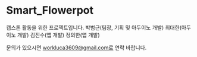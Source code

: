 # Smart_Flowerpot

캡스톤 활동을 위한 프로젝트입니다.
박범근(팀장, 기획 및 아두이노 개발)
최대한(아두이노 개발)
김진수(앱 개발)
정의한(앱 개발)


문의가 있으시면 workluca3609@gmail.com로 연락 바랍니다.

